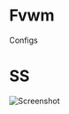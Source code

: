   Fvwm
===========
Configs

   SS
===========
![Screenshot](http://i.imgur.com/M4enk0H.png "screenshot")
